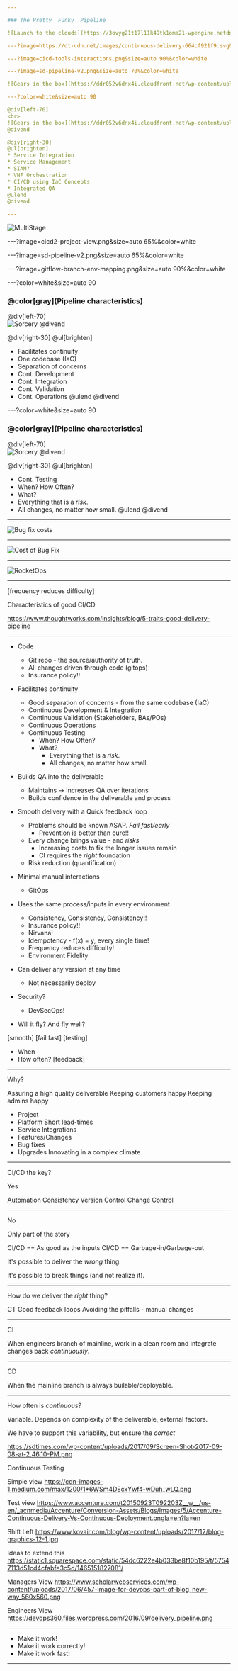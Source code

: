 ```yaml
---

### The Pretty _Funky_ Pipeline

![Launch to the clouds](https://3ovyg21t17l11k49tk1oma21-wpengine.netdna-ssl.com/wp-content/uploads/2015/06/Launching-Apps-to-the-Clouds-Webinar.png)

---?image=https://dt-cdn.net/images/continuous-delivery-664cf921f9.svg&size=auto 70%&color=white

---?image=cicd-tools-interactions.png&size=auto 90%&color=white

---?image=sd-pipeline-v2.png&size=auto 70%&color=white

![Gears in the box](https://ddr052v6dnx4i.cloudfront.net/wp-content/uploads/2018/02/Increasing-importance-of-cross-functional-teams-and-TestOps.png)

---?color=white&size=auto 90

@div[left-70]
<br>
![Gears in the box](https://ddr052v6dnx4i.cloudfront.net/wp-content/uploads/2018/02/Increasing-importance-of-cross-functional-teams-and-TestOps.png)
@divend

@div[right-30]
@ul[brighten]
* Service Integration
* Service Management
* SIAM?
* VNF Orchestration
* CI/CD using IaC Concepts
* Integrated QA
@ulend
@divend

---
```


![MultiStage](https://www.leadingagile.com/wp-content/uploads/2018/06/CICD-4.jpg)

---?image=cicd2-project-view.png&size=auto 65%&color=white

---?image=sd-pipeline-v2.png&size=auto 65%&color=white

---?image=gitflow-branch-env-mapping.png&size=auto 90%&color=white

---?color=white&size=auto 90

### @color[gray](Pipeline characteristics)

@div[left-70]
<br>
![Sorcery](https://dt-cdn.net/images/continuous-delivery-664cf921f9.svg)
@divend

@div[right-30]
@ul[brighten]
* Facilitates continuity
* One codebase (IaC)
* Separation of concerns
* Cont. Development
* Cont. Integration
* Cont. Validation
* Cont. Operations
@ulend
@divend

---?color=white&size=auto 90

### @color[gray](Pipeline characteristics)

@div[left-70]
<br>
![Sorcery](https://dt-cdn.net/images/continuous-delivery-664cf921f9.svg)
@divend

@div[right-30]
@ul[brighten]
* Cont. Testing
* When? How Often?
* What?
* Everything that is a _risk_.
* All changes, no matter how small.
@ulend
@divend

---

![Bug fix costs](https://darkviews.files.wordpress.com/2012/07/software-development-costs-bugfixing.png)

---

![Cost of Bug Fix](https://www.researchgate.net/profile/Oksana_Pomorova/publication/274357451/figure/fig1/AS:410916429549577@1474981519760/Cost-of-a-Bug-Within-a-Software-Lifecycle.png)

---

![RocketOps](https://qainfotech.com/wp-content/uploads/2017/11/How-is-Shift-left-the-Right-Approach-blog-Niharika-3rd-Nov2018.jpg)

---

[frequency reduces difficulty]

Characteristics of good CI/CD

https://www.thoughtworks.com/insights/blog/5-traits-good-delivery-pipeline

---

* Code
  * Git repo - the source/authority of truth.
  * All changes driven through code (gitops)
  * Insurance policy!!

* Facilitates continuity
  * Good separation of concerns - from the same codebase (IaC)
  * Continuous Development & Integration
  * Continuous Validation (Stakeholders, BAs/POs)
  * Continuous Operations
  * Continuous Testing
    * When? How Often?
    * What?
      * Everything that is a _risk_.
      * All changes, no matter how small.

* Builds QA into the deliverable
  * Maintains -> Increases QA over iterations
  * Builds confidence in the deliverable and process

* Smooth delivery with a Quick feedback loop
  * Problems should be known ASAP. _Fail fast/early_
    * Prevention is better than cure!!
  * Every change brings value - and _risks_
    * Increasing costs to fix the longer issues remain
    * CI requires the _right_ foundation
  * Risk reduction (quantification)

* Minimal manual interactions
  * GitOps

* Uses the same process/inputs in every environment
  * Consistency, Consistency, Consistency!!
  * Insurance policy!!
  * Nirvana!
  * Idempotency - f(x) = y, every single time!
  * Frequency reduces difficulty!
  * Environment Fidelity

* Can deliver any version at any time
  * Not necessarily deploy

* Security?
  * DevSecOps!

* Will it fly? And fly well?

[smooth]
[fail fast]
[testing]
  * When
  * How often?
[feedback]


---

Why?

Assuring a high quality deliverable
Keeping customers happy
Keeping admins happy
  * Project
  * Platform
Short lead-times
  * Service Integrations
  * Features/Changes
  * Bug fixes
  * Upgrades
Innovating in a complex climate

---

CI/CD the key?

Yes

Automation
Consistency
Version Control
Change Control

---

No

Only part of the story

CI/CD == As good as the inputs
CI/CD == Garbage-in/Garbage-out

It's possible to deliver the _wrong_ thing.

It's possible to break things (and not realize it).

---

How do we deliver the _right_ thing?

CT
Good feedback loops
Avoiding the pitfalls - manual changes

---

CI

When engineers branch of mainline, work in a clean room and integrate changes back
_continuously_.

---

CD

When the mainline branch is always builable/deployable.

---

How often is _continuous_?

Variable. Depends on complexity of the deliverable, external factors.

We have to support this variability, but ensure the _correct_

https://sdtimes.com/wp-content/uploads/2017/09/Screen-Shot-2017-09-08-at-2.46.10-PM.png

Continuous Testing

Simple view
https://cdn-images-1.medium.com/max/1200/1*6WSm4DEcxYwf4-wDuh_wLQ.png

Test view
https://www.accenture.com/t20150923T092203Z__w__/us-en/_acnmedia/Accenture/Conversion-Assets/Blogs/Images/5/Accenture-Continuous-Delivery-Vs-Continuous-Deployment.pngla=en?la=en

Shift Left
https://www.kovair.com/blog/wp-content/uploads/2017/12/blog-graphics-12-1.jpg

Ideas to extend this
https://static1.squarespace.com/static/54dc6222e4b033be8f10b195/t/57547113d51cd4cfabfe3c5d/1465151827081/

Managers View
https://www.scholarwebservices.com/wp-content/uploads/2017/06/457-image-for-devops-part-of-blog_new-way_560x560.png

Engineers View
https://devops360.files.wordpress.com/2016/09/delivery_pipeline.png

---

* Make it work!
* Make it work correctly!
* Make it work fast!

---

